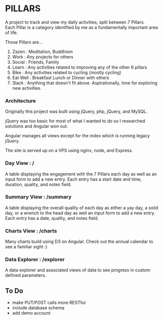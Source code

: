 # PILLARS

A project to track and view my daily activities, split between 7 Pillars.  
Each Pillar is a category identified by me as a fundamentally important area of life.  

Those Pillars are...  
1. Zazen        : Meditation, Buddhism  
2. Work         : Any projects for others  
3. Social       : Friends, Family  
4. Learn        : Any activities related to improving any of the other 6 pillars  
5. Bike         : Any activities related to cycling (mostly cycling)  
6. Eat Well     : Breakfast Lunch or Dinner with others  
7. Slack        : Anything that doesn't fit above. Aspirationally, time for exploring new activities.  

### Architecture

Originally this project was built using jQuery, php, jQuery, and MySQL.

jQuery was too basic for most of what I wanted to do so I researched solutions and Angular won out.

Angular manages all views except for the index which is running legacy jQuery.

The site is served up on a VPS using nginx, node, and Express.

### Day View : /

A table displaying the engagement with the 7 Pillars each day as well as an input form
to add a new entry. Each entry has a start date and time, duration, quality,
and notes field.

### Summary View : /summary

A table displaying the overall quality of each day as either a yay day, a solid day,
or a wrench to the head day as well an input form to add a new entry. Each entry
has a date, quality, and notes field.

### Charts View : /charts

Many charts build using D3 on Angular. Check out the annual calendar to see
a familiar sight :)

### Data Explorer : /explorer

A data explorer and associated views of data to see progress in custom defined
parameters.

## To Do
- make PUT/POST calls more RESTful
- include database schema
- add demo account
